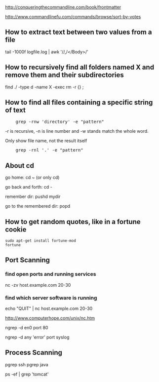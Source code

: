 http://conqueringthecommandline.com/book/frontmatter

http://www.commandlinefu.com/commands/browse/sort-by-votes

How to extract text between two values from a file
--------------------------------------------------
tail -1000f logfile.log | awk '/<Body>/,/<\/Body>/'


How to recursively find all folders named X and remove them and their subdirectories
------------------------------------------------------------------------------------
find ./ -type d -name X -exec rm -r {} \;


How to find all files containing a specific string of text
----------------------------------------------------------

<pre>
    grep -rnw 'directory' -e "pattern"
</pre>
-r is recursive, -n is line number and -w stands match the whole word.

Only show file name, not the result itself
<pre>
    grep -rnl '.' -e "pattern"
</pre>




About cd
--------
go home:
cd ~ (or only cd)

go back and forth:
cd -

remember dir:
pushd mydir

go to the remembered dir:
popd


How to get random quotes, like in a fortune cookie
--------------------------------------------------

```
sudo apt-get install fortune-mod
fortune
```



Port Scanning
-------------

### find open ports and running services
nc -zv host.example.com 20-30

### find which server software is running
echo "QUIT" | nc host.example.com 20-30

http://www.computerhope.com/unix/nc.htm

ngrep -d en0 port 80

ngrep -d any 'error' port syslog


Process Scanning
------------
pgrep ssh
pgrep java

ps -ef |  grep 'tomcat'



